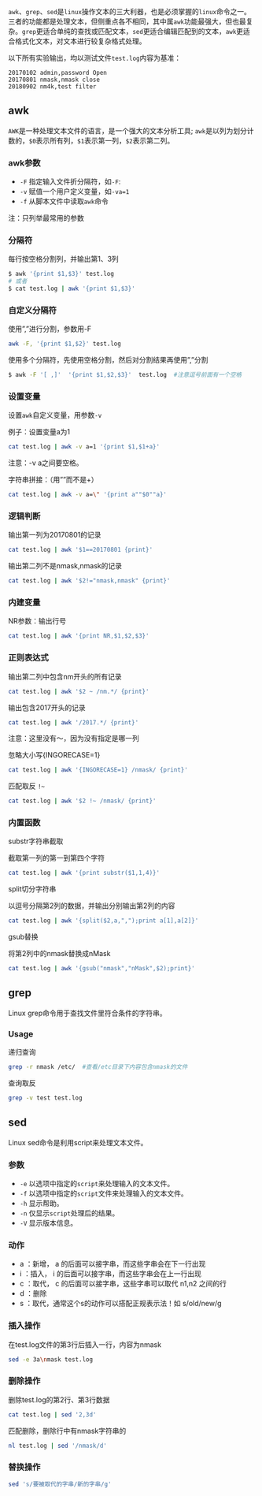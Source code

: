 `awk`、`grep`、`sed`是`linux`操作文本的三大利器，也是必须掌握的`linux`命令之一。三者的功能都是处理文本，但侧重点各不相同，其中属`awk`功能最强大，但也最复杂。`grep`更适合单纯的查找或匹配文本，`sed`更适合编辑匹配到的文本，`awk`更适合格式化文本，对文本进行较复杂格式处理。

以下所有实验输出，均以测试文件`test.log`内容为基准：
```
20170102 admin,password Open
20170801 nmask,nmask close
20180902 nm4k,test filter
```

## awk

`AWK`是一种处理文本文件的语言，是一个强大的文本分析工具; `awk`是以列为划分计数的，`$0`表示所有列，`$1`表示第一列，`$2`表示第二列。

### awk参数

- `-F` 指定输入文件折分隔符，如`-F`:
- `-v` 赋值一个用户定义变量，如`-va=1`
- `-f` 从脚本文件中读取`awk`命令

注：只列举最常用的参数

### 分隔符

每行按空格分割列，并输出第1、3列

```sh
$ awk '{print $1,$3}' test.log
# 或者
$ cat test.log | awk '{print $1,$3}'
```

### 自定义分隔符

使用”,”进行分割，参数用-F

```sh
awk -F, '{print $1,$2}' test.log
```

使用多个分隔符，先使用空格分割，然后对分割结果再使用”,”分割

```sh
$ awk -F '[ ,]'  '{print $1,$2,$3}'  test.log  #注意逗号前面有一个空格
```

### 设置变量

设置`awk`自定义变量，用参数`-v`

例子：设置变量a为1

```sh
cat test.log | awk -v a=1 '{print $1,$1+a}'
```

注意：-v a之间要空格。

字符串拼接：（用””而不是+）

```sh
cat test.log | awk -v a=\" '{print a""$0""a}'
```

### 逻辑判断

输出第一列为20170801的记录

```sh
cat test.log | awk '$1==20170801 {print}'
```

输出第二列不是nmask,nmask的记录

```sh
cat test.log | awk '$2!="nmask,nmask" {print}'
```

### 内建变量

NR参数：输出行号

```sh
cat test.log | awk '{print NR,$1,$2,$3}'
```

### 正则表达式

输出第二列中包含nm开头的所有记录

```sh
cat test.log | awk '$2 ~ /nm.*/ {print}'
```

输出包含2017开头的记录

```sh
cat test.log | awk '/2017.*/ {print}'
```

注意：这里没有～，因为没有指定是哪一列

忽略大小写{INGORECASE=1}

```sh
cat test.log | awk '{INGORECASE=1} /nmask/ {print}'
```

匹配取反 `!~`

```sh
cat test.log | awk '$2 !~ /nmask/ {print}'
```

### 内置函数

substr字符串截取

截取第一列的第一到第四个字符

```sh
cat test.log | awk '{print substr($1,1,4)}'
```

split切分字符串

以逗号分隔第2列的数据，并输出分别输出第2列的内容

```sh
cat test.log | awk '{split($2,a,",");print a[1],a[2]}'
```

gsub替换

将第2列中的nmask替换成nMask

```sh
cat test.log | awk '{gsub("nmask","nMask",$2);print}'
```

## grep

Linux grep命令用于查找文件里符合条件的字符串。

### Usage

递归查询

```sh
grep -r nmask /etc/  #查看/etc目录下内容包含nmask的文件
```

查询取反

```sh
grep -v test test.log
```

## sed

Linux sed命令是利用script来处理文本文件。

### 参数
- `-e` 以选项中指定的`script`来处理输入的文本文件。
- `-f` 以选项中指定的`script`文件来处理输入的文本文件。
- `-h` 显示帮助。
- `-n` 仅显示`script`处理后的结果。
- `-V` 显示版本信息。

### 动作
- a ：新增， a 的后面可以接字串，而这些字串会在下一行出现
- i ：插入， i 的后面可以接字串，而这些字串会在上一行出现
- c ：取代， c 的后面可以接字串，这些字串可以取代 n1,n2 之间的行
- d ：删除
- s ：取代，通常这个s的动作可以搭配正规表示法！如 s/old/new/g

### 插入操作

在test.log文件的第3行后插入一行，内容为nmask

```sh
sed -e 3a\nmask test.log
```

### 删除操作

删除test.log的第2行、第3行数据

```sh
cat test.log | sed '2,3d'
```

匹配删除，删除行中有nmask字符串的

```sh
nl test.log | sed '/nmask/d'
```

### 替换操作

```sh
sed 's/要被取代的字串/新的字串/g'
```
